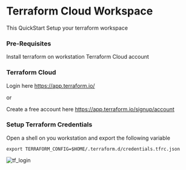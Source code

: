 # Terraform Cloud Workspace
This QuickStart Setup your terraform workspace

### Pre-Requisites
Install terraform on workstation
Terraform Cloud account


### Terraform Cloud 
Login here https://app.terraform.io/

or

Create a free account here https://app.terraform.io/signup/account 

### Setup Terraform Credentials

Open a shell on you workstation and export the following variable

`export TERRAFORM_CONFIG=$HOME/.terraform.d/credentials.tfrc.json`

![tf_login](https://user-images.githubusercontent.com/5912128/94082035-da803f80-fdb4-11ea-902c-e4aa1003ac22.gif)


